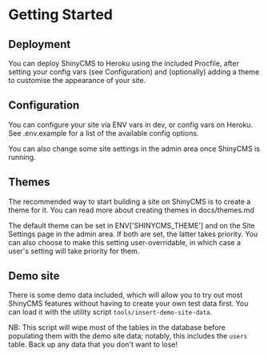 # Getting Started

## Deployment

You can deploy ShinyCMS to Heroku using the included Procfile, after setting
your config vars (see Configuration) and (optionally) adding a theme to
customise the appearance of your site.


## Configuration

You can configure your site via ENV vars in dev, or config vars on Heroku. See
.env.example for a list of the available config options.

You can also change some site settings in the admin area once ShinyCMS is
running.


## Themes

The recommended way to start building a site on ShinyCMS is to create a theme
for it. You can read more about creating themes in docs/themes.md

The default theme can be set in ENV['SHINYCMS_THEME'] and on the Site Settings
page in the admin area. If both are set, the latter takes priority. You can also
choose to make this setting user-overridable, in which case a user's setting
will take priority for them.


## Demo site

There is some demo data included, which will allow you to try out most ShinyCMS
features without having to create your own test data first. You can load it with
the utility script `tools/insert-demo-site-data`.

NB: This script will wipe most of the tables in the database before populating
them with the demo site data; notably, this includes the `users` table. Back up
any data that you don't want to lose!
